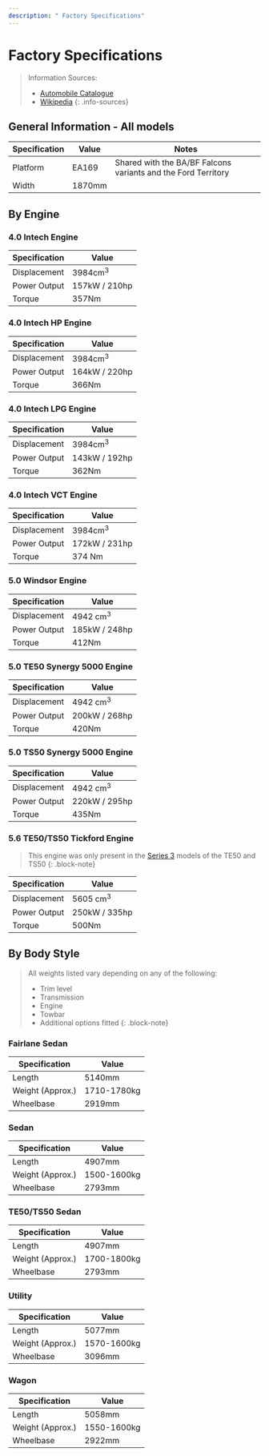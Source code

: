 ```yaml
---
description: " Factory Specifications"
---
```



# Factory Specifications

> Information Sources:
> - [Automobile Catalogue](../../Credits.md#sources)
> - [Wikipedia](../../Credits.md#sources)
{: .info-sources}

## General Information - All models

| Specification | Value | Notes |
| --- | --- | --- |
| Platform | EA169 | Shared with the BA/BF Falcons variants and the Ford Territory |
| Width | 1870mm | |

## By Engine

### 4.0 Intech Engine

| Specification | Value |
| --- | --- |
| Displacement | 3984cm<sup>3</sup> |
| Power Output | 157kW / 210hp |
| Torque | 357Nm |

### 4.0 Intech HP Engine

| Specification | Value |
| --- | --- |
| Displacement | 3984cm<sup>3</sup> |
| Power Output | 164kW / 220hp |
| Torque | 366Nm |

### 4.0 Intech LPG Engine

| Specification | Value |
| --- | --- |
| Displacement | 3984cm<sup>3</sup> |
| Power Output | 143kW / 192hp |
| Torque | 362Nm |

### 4.0 Intech VCT Engine

| Specification | Value |
| --- | --- |
| Displacement | 3984cm<sup>3</sup> |
| Power Output | 172kW / 231hp |
| Torque | 374 Nm |

### 5.0 Windsor Engine

| Specification | Value |
| --- | --- |
| Displacement | 4942 cm<sup>3</sup> |
| Power Output | 185kW / 248hp |
| Torque | 412Nm |

### 5.0 TE50 Synergy 5000 Engine

| Specification | Value |
| --- | --- |
| Displacement | 4942 cm<sup>3</sup> |
| Power Output | 200kW / 268hp |
| Torque | 420Nm |

### 5.0 TS50 Synergy 5000 Engine

| Specification | Value |
| --- | --- |
| Displacement | 4942 cm<sup>3</sup> |
| Power Output | 220kW / 295hp |
| Torque | 435Nm |

### 5.6 TE50/TS50 Tickford Engine

> This engine was only present in the [Series 3](../../Miscellaneous/SeriesInformation/SeriesInformation.md#series-3) models of the TE50 and TS50
{: .block-note}

| Specification | Value |
| --- | --- |
| Displacement | 5605 cm<sup>3</sup> |
| Power Output | 250kW / 335hp |
| Torque | 500Nm |

## By Body Style

> All weights listed vary depending on any of the following:
> - Trim level
> - Transmission
> - Engine
> - Towbar
> - Additional options fitted
{: .block-note}

### Fairlane Sedan

| Specification | Value |
| --- | --- |
| Length | 5140mm |
| Weight (Approx.) | 1710-1780kg |
| Wheelbase | 2919mm |

### Sedan

| Specification | Value |
| --- | --- |
| Length | 4907mm |
| Weight (Approx.) | 1500-1600kg |
| Wheelbase | 2793mm |

### TE50/TS50 Sedan

| Specification | Value |
| --- | --- |
| Length | 4907mm |
| Weight (Approx.) | 1700-1800kg |
| Wheelbase | 2793mm |

### Utility

| Specification | Value |
| --- | --- |
| Length | 5077mm |
| Weight (Approx.) | 1570-1600kg |
| Wheelbase | 3096mm |

### Wagon

| Specification | Value |
| --- | --- |
| Length | 5058mm |
| Weight (Approx.) | 1550-1600kg |
| Wheelbase | 2922mm |